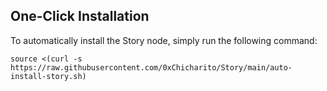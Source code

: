 ## One-Click Installation
To automatically install the Story node, simply run the following command:
```
source <(curl -s https://raw.githubusercontent.com/0xChicharito/Story/main/auto-install-story.sh)
```
